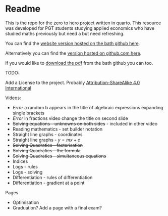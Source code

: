 # Readme

This is the repo for the zero to hero project written in quarto. This resource was developed for PGT students studying applied economics who have studied maths previously but need a but need refreshing.

You can find the [website version hosted on the bath github here](https://github.bath.ac.uk/pages/edrs20/z2hq/).

Alternatively you can find the [version hosted on github.com here](https://bathmash.github.io/zero-to-hero/).

If you would like to [download the pdf](https://github.bath.ac.uk/edrs20/z2hq/blob/master/docs/zero-to-hero.pdf) from the bath github you can too.

TODO:

Add a License to the project. Probably [Attribution-ShareAlike 4.0 International](https://creativecommons.org/choose/)

Videos:

* *Error* a random b appears in the title of algebraic expressions expanding single brackets
* *Error* in fractions video change the title on second slide 
* ~~Solving equations - unknowns on both sides~~ - included in other video
* Reading mathematics - set builder notation
* Straight line graphs - coordinates
* Straight line graphs - $y = mx + c$
* ~~Solving Quadratics - factorisation~~
* ~~Solving Quadratics - the formula~~
* ~~Solving Quadratics - simultaneous equations~~
* Indices
* Logs - rules
* Logs - solving
* Differentiation - rules of differentiation
* Differentiation - gradient at a point

Pages

* Optimisation
* Graduation? Add a page with a final exam?

